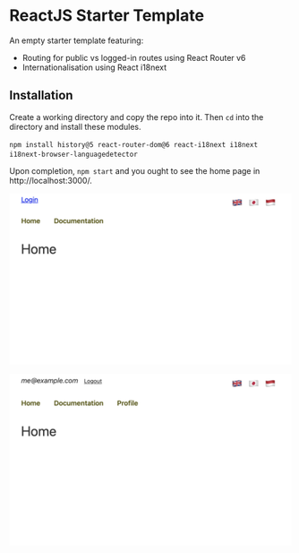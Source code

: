 # ReactJS Starter Template

An empty starter template featuring:

- Routing for public vs logged-in routes using React Router v6
- Internationalisation using React i18next

## Installation

Create a working directory and copy the repo into it.  Then `cd` into the directory and install these modules.

`npm install history@5 react-router-dom@6 react-i18next i18next i18next-browser-languagedetector`

Upon completion, `npm start` and you ought to see the home page in http://localhost:3000/.

![home](./screenshot-home.png)

![logged-in](./screenshot-logged-in.png)
